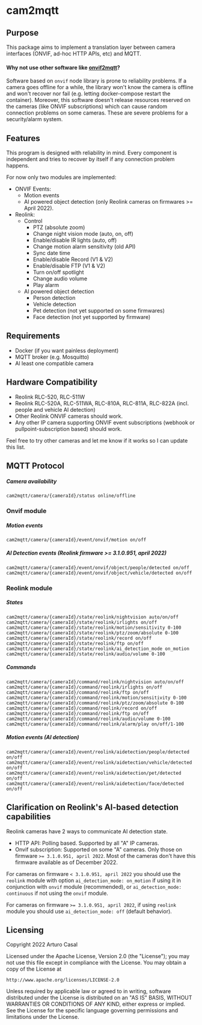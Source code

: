 # cam2mqtt

## Purpose

This package aims to implement a translation layer between camera interfaces 
(ONVIF, ad-hoc HTTP APIs, etc) and MQTT.

#### Why not use other software like [onvif2mqtt](https://github.com/dmitrif/onvif2mqtt)?

Software based on `onvif` node library is prone to reliability problems.
If a camera goes offline for a while, the library won't know the camera is offline
and won't recover nor fail (e.g. letting docker-compose restart the container).
Moreover, this software doesn't release resources reserved on the cameras (like ONVIF subscriptions)
which can cause random connection problems on some cameras.
These are severe problems for a security/alarm system.

## Features

This program is designed with reliability in mind. Every component is independent and tries
to recover by itself if any connection problem happens.

For now only two modules are implemented:
* ONVIF Events:
  * Motion events
  * AI powered object detection (only Reolink cameras on firmwares >= April 2022).
* Reolink:
  * Control
    * PTZ (absolute zoom)
    * Change night vision mode (auto, on, off)
    * Enable/disable IR lights (auto, off)
    * Change motion alarm sensitivity (old API)
    * Sync date time
    * Enable/disable Record (V1 & V2)
    * Enable/disable FTP (V1 & V2)
    * Turn on/off spotlight
    * Change audio volume
    * Play alarm
  * AI powered object detection
    * Person detection
    * Vehicle detection
    * Pet detection (not yet supported on some firmwares)
    * Face detection (not yet supported by firmware)

## Requirements
* Docker (if you want painless deployment)
* MQTT broker (e.g. Mosquitto)
* Al least one compatible camera

## Hardware Compatibility
* Reolink RLC-520, RLC-511W
* Reolink RLC-520A, RLC-511WA, RLC-810A, RLC-811A, RLC-822A (incl. people and vehicle AI detection)
* Other Reolink ONVIF cameras should work.
* Any other IP camera supporting ONVIF event subscriptions (webhook or pullpoint-subscription based) should work.

Feel free to try other cameras and let me know if it works so I can update this list.

## MQTT Protocol

##### Camera availability
    cam2mqtt/camera/{cameraId}/status online/offline

### Onvif module

##### Motion events
    cam2mqtt/camera/{cameraId}/event/onvif/motion on/off

##### AI Detection events (Reolink firmware >= 3.1.0.951, april 2022)
    cam2mqtt/camera/{cameraId}/event/onvif/object/people/detected on/off
    cam2mqtt/camera/{cameraId}/event/onvif/object/vehicle/detected on/off

### Reolink module

##### States
    cam2mqtt/camera/{cameraId}/state/reolink/nightvision auto/on/off
    cam2mqtt/camera/{cameraId}/state/reolink/irlights on/off
    cam2mqtt/camera/{cameraId}/state/reolink/motion/sensitivity 0-100
    cam2mqtt/camera/{cameraId}/state/reolink/ptz/zoom/absolute 0-100
    cam2mqtt/camera/{cameraId}/state/reolink/record on/off
    cam2mqtt/camera/{cameraId}/state/reolink/ftp on/off
    cam2mqtt/camera/{cameraId}/state/reolink/ai_detection_mode on_motion
    cam2mqtt/camera/{cameraId}/state/reolink/audio/volume 0-100

##### Commands
    cam2mqtt/camera/{cameraId}/command/reolink/nightvision auto/on/off
    cam2mqtt/camera/{cameraId}/command/reolink/irlights on/off
    cam2mqtt/camera/{cameraId}/command/reolink/ftp on/off
    cam2mqtt/camera/{cameraId}/command/reolink/motion/sensitivity 0-100
    cam2mqtt/camera/{cameraId}/command/reolink/ptz/zoom/absolute 0-100
    cam2mqtt/camera/{cameraId}/command/reolink/record on/off
    cam2mqtt/camera/{cameraId}/command/reolink/ftp on/off
    cam2mqtt/camera/{cameraId}/command/reolink/audio/volume 0-100
    cam2mqtt/camera/{cameraId}/command/reolink/alarm/play on/off/1-100

##### Motion events (AI detection)
    cam2mqtt/camera/{cameraId}/event/reolink/aidetection/people/detected on/off
    cam2mqtt/camera/{cameraId}/event/reolink/aidetection/vehicle/detected on/off
    cam2mqtt/camera/{cameraId}/event/reolink/aidetection/pet/detected on/off
    cam2mqtt/camera/{cameraId}/event/reolink/aidetection/face/detected on/off

## Clarification on Reolink's AI-based detection capabilities

Reolink cameras have 2 ways to communicate AI detection state.
 * HTTP API: Polling based. Supported by all "A" IP cameras.
 * Onvif subscription: Supported on some "A" cameras. Only those on firmware `>= 3.1.0.951, april 2022`. Most of the cameras don't have this firmware available as of December 2022.

For cameras on firmware `< 3.1.0.951, april 2022` you should use the `reolink` module with option `ai_detection_mode: on_motion` if using it in conjunction with `onvif` module (recommended), or `ai_detection_mode: continuous` if not using the `onvif` module. 

For cameras on firmware `>= 3.1.0.951, april 2022`, if using `reolink` module you should use `ai_detection_mode: off` (default behavior).

## Licensing
Copyright 2022 Arturo Casal

Licensed under the Apache License, Version 2.0 (the "License");
you may not use this file except in compliance with the License.
You may obtain a copy of the License at

    http://www.apache.org/licenses/LICENSE-2.0

Unless required by applicable law or agreed to in writing, software
distributed under the License is distributed on an "AS IS" BASIS,
WITHOUT WARRANTIES OR CONDITIONS OF ANY KIND, either express or implied.
See the License for the specific language governing permissions and
limitations under the License.
